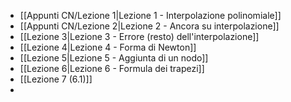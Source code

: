 - [[Appunti CN/Lezione 1|Lezione 1 - Interpolazione polinomiale]]
- [[Appunti CN/Lezione 2|Lezione 2 - Ancora su interpolazione]]
- [[Lezione 3|Lezione 3 - Errore (resto) dell'interpolazione]]
- [[Lezione 4|Lezione 4 - Forma di Newton]] 
- [[Lezione 5|Lezione 5 - Aggiunta di un nodo]]
- [[Lezione 6|Lezione 6 - Formula dei trapezi]]
- [[Lezione 7 (6.1)]]
- 